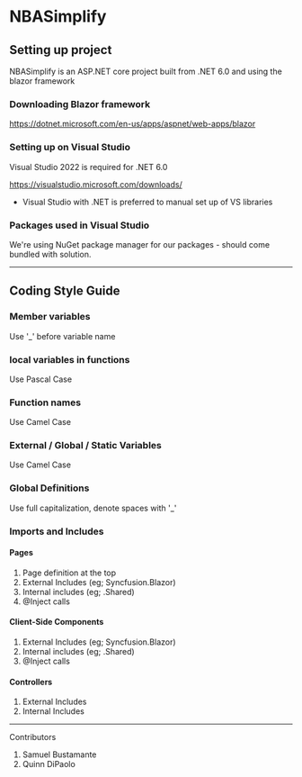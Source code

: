 # NBASimplify

## Setting up project

NBASimplify is an ASP.NET core project built from .NET 6.0 and using the blazor framework

### Downloading Blazor framework

https://dotnet.microsoft.com/en-us/apps/aspnet/web-apps/blazor

### Setting up on Visual Studio

Visual Studio 2022 is required for .NET 6.0 

https://visualstudio.microsoft.com/downloads/

- Visual Studio with .NET is preferred to manual set up of VS libraries

### Packages used in Visual Studio

We're using NuGet package manager for our packages - should come bundled with solution.

___

## Coding Style Guide

### Member variables
Use '_' before variable name 

### local variables in functions 
Use Pascal Case

### Function names 
Use Camel Case 

### External / Global / Static Variables
Use Camel Case 

### Global Definitions
Use full capitalization, denote spaces with '_'

### Imports and Includes

#### Pages 

1. Page definition at the top
2. External Includes (eg; Syncfusion.Blazor)
3. Internal includes (eg; .Shared)
4. @Inject calls

#### Client-Side Components 
1. External Includes (eg; Syncfusion.Blazor)
1. Internal includes (eg; .Shared)
1. @Inject calls

#### Controllers 
1. External Includes
1. Internal Includes 

___

Contributors 
1. Samuel Bustamante
2. Quinn DiPaolo 


